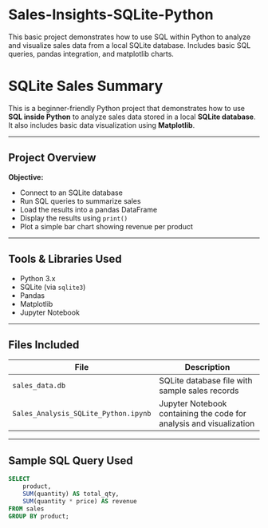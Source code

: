 # Sales-Insights-SQLite-Python
This basic project demonstrates how to use SQL within Python to analyze and visualize sales data from a local SQLite database. Includes basic SQL queries, pandas integration, and matplotlib charts.

# SQLite Sales Summary

This is a beginner-friendly Python project that demonstrates how to use **SQL inside Python** to analyze sales data stored in a local **SQLite database**. It also includes basic data visualization using **Matplotlib**.

---

## Project Overview

**Objective:**  
- Connect to an SQLite database
- Run SQL queries to summarize sales
- Load the results into a pandas DataFrame
- Display the results using `print()`
- Plot a simple bar chart showing revenue per product

---

## Tools & Libraries Used

- Python 3.x
- SQLite (via `sqlite3`)
- Pandas
- Matplotlib
- Jupyter Notebook

---

## Files Included

| File | Description |
|------|-------------|
| `sales_data.db` | SQLite database file with sample sales records |
| `Sales_Analysis_SQLite_Python.ipynb` | Jupyter Notebook containing the code for analysis and visualization |


---

## Sample SQL Query Used

```sql
SELECT 
    product, 
    SUM(quantity) AS total_qty, 
    SUM(quantity * price) AS revenue 
FROM sales 
GROUP BY product;
